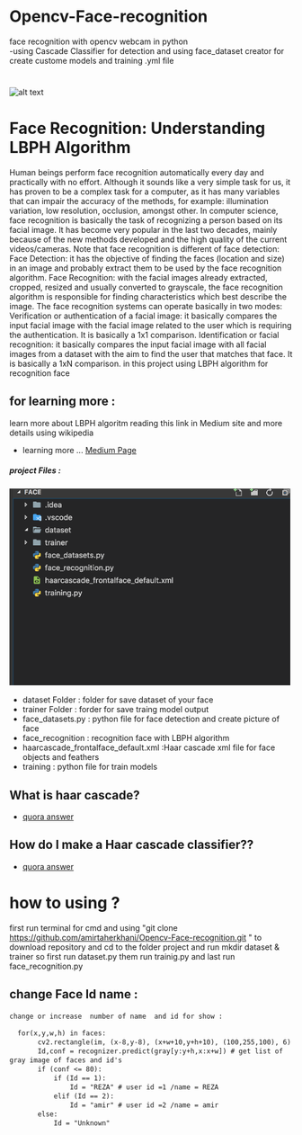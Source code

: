 # Opencv-Face-recognition 
face recognition with opencv webcam in python  
-using Cascade Classifier for detection and using face_dataset creator for create custome models and training .yml file
#

![alt text](https://cdn-images-1.medium.com/max/1600/1*wb6dl0oibAdMa8rlnPlUzQ.jpeg)
#
#
# Face Recognition: Understanding LBPH Algorithm
Human beings perform face recognition automatically every day and practically with no effort.
Although it sounds like a very simple task for us, it has proven to be a complex task for a computer, as it has many variables that can impair the accuracy of the methods, for example: illumination variation, low resolution, occlusion, amongst other.
In computer science, face recognition is basically the task of recognizing a person based on its facial image. It has become very popular in the last two decades, mainly because of the new methods developed and the high quality of the current videos/cameras.
Note that face recognition is different of face detection:
Face Detection: it has the objective of finding the faces (location and size) in an image and probably extract them to be used by the face recognition algorithm.
Face Recognition: with the facial images already extracted, cropped, resized and usually converted to grayscale, the face recognition algorithm is responsible for finding characteristics which best describe the image.
The face recognition systems can operate basically in two modes:
Verification or authentication of a facial image: it basically compares the input facial image with the facial image related to the user which is requiring the authentication. It is basically a 1x1 comparison.
Identification or facial recognition: it basically compares the input facial image with all facial images from a dataset with the aim to find the user that matches that face. It is basically a 1xN comparison.
in this project using LBPH algorithm for recognition face 
## for learning more : 
learn more about LBPH algoritm reading this link in Medium site and more details using wikipedia 
* learning more ...  [Medium Page](https://towardsdatascience.com/face-recognition-how-lbph-works-90ec258c3d6b)

##### project Files : 

  <img src="ScreenShot.png" width="500">

 * dataset Folder : folder for save dataset of your face 
 * trainer Folder : forder for save traing model output 
 * face_datasets.py : python file for face detection and create picture of face 
 * face_recognition : recognition face with LBPH algorithm 
 * haarcascade_frontalface_default.xml :Haar cascade xml file for face objects and feathers 
 * training : python file for train models 


## What is haar cascade?
   * [quora answer](https://www.quora.com/What-is-haar-cascade)



## How do I make a Haar cascade classifier??
   * [quora answer](https://www.quora.com/How-do-I-make-a-Haar-cascade-classifier)
   
   
# how to using ? 
first run terminal for cmd and using  "git clone https://github.com/amirtaherkhani/Opencv-Face-recognition.git " to        download repository and cd to the folder project and run mkdir dataset & trainer   so first run dataset.py them run          trainig.py and last run face_recognition.py 
   
## change Face Id name : 
    change or increase  number of name  and id for show :
 ```
   for(x,y,w,h) in faces:
        cv2.rectangle(im, (x-8,y-8), (x+w+10,y+h+10), (100,255,100), 6)
        Id,conf = recognizer.predict(gray[y:y+h,x:x+w]) # get list of gray image of faces and id's
        if (conf <= 80):
            if (Id == 1):
                Id = "REZA" # user id =1 /name = REZA
            elif (Id == 2):
                Id = "amir" # user id =2 /name = amir
        else:
            Id = "Unknown"

```
